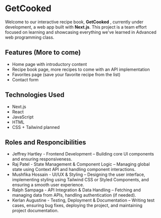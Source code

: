 # GetCooked

Welcome to our interactive recipe book, **GetCooked** , currently under development, a web app built with **Next.js**. This project is a team effort focused on learning and showcasing everything we've learned in Advanced web programming class.

## Features (More to come)

- Home page with introductory content
- Recipe book page, more recipes to come with an API implementation
- Favorites page (save your favorite recipe from the list)
- Contact form

## Technologies Used

- Next.js
- React
- JavaScript
- HTML
- CSS + Tailwind planned

## Roles and Responcibilities

- Jeffrey Hartley - Frontend Development – Building core UI components and ensuring responsiveness.
- Raj Patel - State Management & Component Logic – Managing global state using Context API and handling component interactions.
- Mushfika Hossain - UI/UX & Styling – Designing the user interface, implementing styling using Tailwind CSS or Styled Components, and ensuring a smooth user experience.
- Ralph Sampaga - API Integration & Data Handling – Fetching and managing data from APIs, handling authentication (if needed).
- Kerlan Augustine - Testing, Deployment & Documentation – Writing test cases, ensuring bug fixes, deploying the project, and maintaining project documentation.
